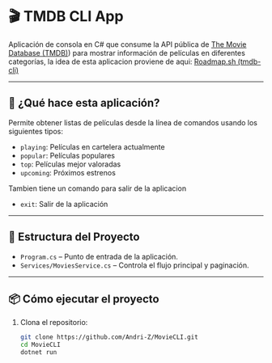 # 🎬 TMDB CLI App

Aplicación de consola en C# que consume la API pública de [The Movie Database (TMDB)](https://developer.themoviedb.org/reference/intro/getting-started)) 
para mostrar información de películas en diferentes categorías, la idea de esta aplicacion proviene de aqui: [Roadmap.sh (tmdb-cli)](https://roadmap.sh/projects/tmdb-cli)

---

## 🚀 ¿Qué hace esta aplicación?

Permite obtener listas de películas desde la línea de comandos usando los siguientes tipos:

- `playing`: Películas en cartelera actualmente
- `popular`: Películas populares
- `top`: Películas mejor valoradas
- `upcoming`: Próximos estrenos

Tambien tiene un comando para salir de la aplicacion 

- `exit`: Salir de la aplicación

---

## 🧩 Estructura del Proyecto

- `Program.cs` – Punto de entrada de la aplicación.
- `Services/MoviesService.cs` – Controla el flujo principal y paginación.

---

## 📦 Cómo ejecutar el proyecto

1. Clona el repositorio:

   ```bash
   git clone https://github.com/Andri-Z/MovieCLI.git
   cd MovieCLI
   dotnet run
